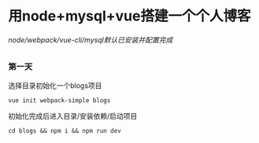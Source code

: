 # 用node+mysql+vue搭建一个个人博客
###### node/webpack/vue-cli/mysql默认已安装并配置完成


### 第一天

  选择目录初始化一个blogs项目
```
vue init webpack-simple blogs
```
初始化完成后进入目录/安装依赖/启动项目
```
cd blogs && npm i && npm run dev
```




